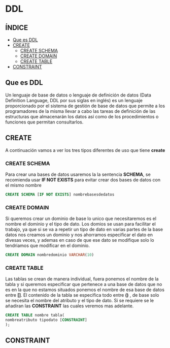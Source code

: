# DDL

## ÍNDICE 
- [Que es DDL](#Que-es-DDL)
- [CREATE](#CREATE)
  -  [CREATE SCHEMA](#CREATE-SCHEMA)
  -  [CREATE DOMAIN](#CREATE-DOMAIN)
   -  [CREATE TABLE](#CREATE-TABLE)
 - [CONSTRAINT](#CONSTRAINT)

## Que es DDL

Un lenguaje de base de datos o lenguaje de definición de datos (Data Definition Language, DDL por sus siglas en inglés) es un 
lenguaje proporcionado por el sistema de gestión de base de datos que permite a los programadores de la misma llevar a cabo las 
tareas de definición de las estructuras que almacenarán los datos así como de los procedimientos o funciones que permitan consultarlos.

## CREATE

A continuación vamos a ver los tres tipos diferentes de uso que tiene **create**

### CREATE SCHEMA

Para crear una bases de datos usaremos la la sentencia **SCHEMA**, se recomienda usar **IF NOT EXISTS** para evitar crear dos bases de datos con el mismo nombre

```sql
CREATE SCHEMA [IF NOT EXISTS] nombrebasesdedatos
```
### CREATE DOMAIN

Si queremos crear un dominio de base lo unico que necesitaremos es el nombre el dominio y el tipo de dato. Los domios se usan para facilitar el trabajo, ya que si se va a repetir un tipo de dato en varias partes de la base datos nos creamos un dominio y nos ahorramos especificar el dato en divesas veces,  y ademas en caso de que ese dato se modifique solo lo tendriamos que modificar en el dominio.

```sql
CREATE DOMAIN nombredominio VARCHAR(10)
```

### CREATE TABLE

Las tablas se crean de manera individual, fuera ponemos el nombre de la tabla y si queremos especificar que pertenece a una base de datos que no es en la que no estamos situados ponemos el nombre de esa base de datos entre **[]**. El contenido de la tabla se especifica todo entre **()** , de base solo se necesita el nombre del atributo y el tipo de dato. Si se requiere se le añadiran las **CONSTRAINT** las cuales veremos mas adelante.

```sql
CREATE TABLE nombre tabla(
nombreatributo tipodato [CONSTRAINT]
);
```

## CONSTRAINT
